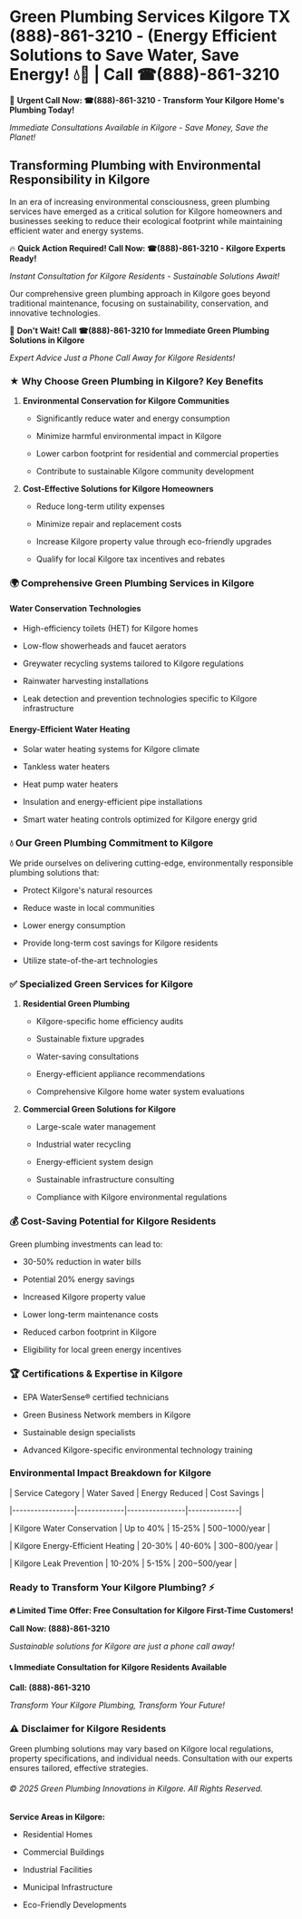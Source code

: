 # Green Plumbing Services Kilgore TX (888)-861-3210 - (Energy Efficient Solutions to Save Water, Save Energy! 💧🌿 | Call ☎(888)-861-3210

🚨 **Urgent Call Now: ☎(888)-861-3210 - Transform Your Kilgore Home's Plumbing Today!**
*Immediate Consultations Available in Kilgore - Save Money, Save the Planet!*

## Transforming Plumbing with Environmental Responsibility in Kilgore

In an era of increasing environmental consciousness, green plumbing services have emerged as a critical solution for Kilgore homeowners and businesses seeking to reduce their ecological footprint while maintaining efficient water and energy systems. 

🔥 **Quick Action Required! Call Now: ☎(888)-861-3210 - Kilgore Experts Ready!**
*Instant Consultation for Kilgore Residents - Sustainable Solutions Await!*

Our comprehensive green plumbing approach in Kilgore goes beyond traditional maintenance, focusing on sustainability, conservation, and innovative technologies.

🚨 **Don't Wait! Call ☎(888)-861-3210 for Immediate Green Plumbing Solutions in Kilgore**
*Expert Advice Just a Phone Call Away for Kilgore Residents!*

### ★ Why Choose Green Plumbing in Kilgore? Key Benefits

1. **Environmental Conservation for Kilgore Communities** 
   - Significantly reduce water and energy consumption
   - Minimize harmful environmental impact in Kilgore
   - Lower carbon footprint for residential and commercial properties
   - Contribute to sustainable Kilgore community development

2. **Cost-Effective Solutions for Kilgore Homeowners** 
   - Reduce long-term utility expenses
   - Minimize repair and replacement costs
   - Increase Kilgore property value through eco-friendly upgrades
   - Qualify for local Kilgore tax incentives and rebates

### 🌍 Comprehensive Green Plumbing Services in Kilgore

#### Water Conservation Technologies
- High-efficiency toilets (HET) for Kilgore homes
- Low-flow showerheads and faucet aerators
- Greywater recycling systems tailored to Kilgore regulations
- Rainwater harvesting installations
- Leak detection and prevention technologies specific to Kilgore infrastructure

#### Energy-Efficient Water Heating
- Solar water heating systems for Kilgore climate
- Tankless water heaters
- Heat pump water heaters
- Insulation and energy-efficient pipe installations
- Smart water heating controls optimized for Kilgore energy grid

### 💧 Our Green Plumbing Commitment to Kilgore

We pride ourselves on delivering cutting-edge, environmentally responsible plumbing solutions that:
- Protect Kilgore's natural resources
- Reduce waste in local communities
- Lower energy consumption
- Provide long-term cost savings for Kilgore residents
- Utilize state-of-the-art technologies

### ✅ Specialized Green Services for Kilgore

1. **Residential Green Plumbing**
   - Kilgore-specific home efficiency audits
   - Sustainable fixture upgrades
   - Water-saving consultations
   - Energy-efficient appliance recommendations
   - Comprehensive Kilgore home water system evaluations

2. **Commercial Green Solutions for Kilgore**
   - Large-scale water management
   - Industrial water recycling
   - Energy-efficient system design
   - Sustainable infrastructure consulting
   - Compliance with Kilgore environmental regulations

### 💰 Cost-Saving Potential for Kilgore Residents

Green plumbing investments can lead to:
- 30-50% reduction in water bills
- Potential 20% energy savings
- Increased Kilgore property value
- Lower long-term maintenance costs
- Reduced carbon footprint in Kilgore
- Eligibility for local green energy incentives

### 🏆 Certifications & Expertise in Kilgore

- EPA WaterSense® certified technicians
- Green Business Network members in Kilgore
- Sustainable design specialists
- Advanced Kilgore-specific environmental technology training

### Environmental Impact Breakdown for Kilgore

| Service Category | Water Saved | Energy Reduced | Cost Savings |
|-----------------|-------------|----------------|--------------|
| Kilgore Water Conservation | Up to 40% | 15-25% | $500-$1000/year |
| Kilgore Energy-Efficient Heating | 20-30% | 40-60% | $300-$800/year |
| Kilgore Leak Prevention | 10-20% | 5-15% | $200-$500/year |

### Ready to Transform Your Kilgore Plumbing? ⚡

**🔥 Limited Time Offer: Free Consultation for Kilgore First-Time Customers!**

**Call Now: (888)-861-3210**
*Sustainable solutions for Kilgore are just a phone call away!*

#### 📞 Immediate Consultation for Kilgore Residents Available

**Call: (888)-861-3210**
*Transform Your Kilgore Plumbing, Transform Your Future!*

### ⚠️ Disclaimer for Kilgore Residents

Green plumbing solutions may vary based on Kilgore local regulations, property specifications, and individual needs. Consultation with our experts ensures tailored, effective strategies.

###### © 2025 Green Plumbing Innovations in Kilgore. All Rights Reserved.

**Service Areas in Kilgore:** 
- Residential Homes
- Commercial Buildings
- Industrial Facilities
- Municipal Infrastructure
- Eco-Friendly Developments